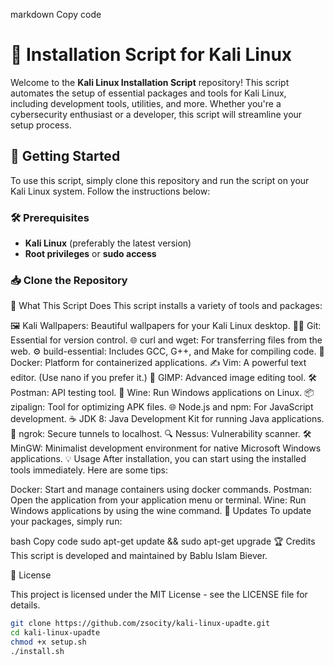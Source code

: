 markdown
Copy code
# 📜 Installation Script for Kali Linux

Welcome to the **Kali Linux Installation Script** repository! This script automates the setup of essential packages and tools for Kali Linux, including development tools, utilities, and more. Whether you're a cybersecurity enthusiast or a developer, this script will streamline your setup process. 

## 🚀 Getting Started

To use this script, simply clone this repository and run the script on your Kali Linux system. Follow the instructions below:

### 🛠️ Prerequisites

- **Kali Linux** (preferably the latest version)
- **Root privileges** or **sudo access**

### 📥 Clone the Repository
🧩 What This Script Does
This script installs a variety of tools and packages:

🖼️ Kali Wallpapers: Beautiful wallpapers for your Kali Linux desktop.
🦸‍♂️ Git: Essential for version control.
🌐 curl and wget: For transferring files from the web.
⚙️ build-essential: Includes GCC, G++, and Make for compiling code.
🐳 Docker: Platform for containerized applications.
✍️ Vim: A powerful text editor. (Use nano if you prefer it.)
🎨 GIMP: Advanced image editing tool.
🛠️ Postman: API testing tool.
🍷 Wine: Run Windows applications on Linux.
📦 zipalign: Tool for optimizing APK files.
🌐 Node.js and npm: For JavaScript development.
☕ JDK 8: Java Development Kit for running Java applications.
🚀 ngrok: Secure tunnels to localhost.
🔍 Nessus: Vulnerability scanner.
🛠️ MinGW: Minimalist development environment for native Microsoft Windows applications.
💡 Usage
After installation, you can start using the installed tools immediately. Here are some tips:

Docker: Start and manage containers using docker commands.
Postman: Open the application from your application menu or terminal.
Wine: Run Windows applications by using the wine command.
🔄 Updates
To update your packages, simply run:

bash
Copy code
sudo apt-get update && sudo apt-get upgrade
🏆 Credits
This script is developed and maintained by Bablu Islam Biever.

📝 License


This project is licensed under the MIT License - see the LICENSE file for details.
```bash
git clone https://github.com/zsocity/kali-linux-upadte.git
cd kali-linux-upadte
chmod +x setup.sh
./install.sh




